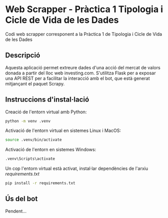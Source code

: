 # Web Scrapper - Pràctica 1 Tipologia i Cicle de Vida de les Dades

Codi web scrapper corresponent a la Pràctica 1 de Tipologia i Cicle de Vida de les Dades

## Descripció

Aquesta aplicació permet extreure dades d'una acció del mercat de valors donada a partir del lloc web investing.com.
S'utilitza Flask per a exposar una API REST per a facilitar la interacció amb el bot, que està generat mitjançant el paquet Scrapy.

## Instruccions d'instal·lació

Creació de l'entorn virtual amb Python:

```bash
python -m venv .venv
```

Activació de l'entorn virtual en sistemes Linux i MacOS:

```bash
source .venv/bin/activate
```

Activació de l'entorn en sistemes Windows:

```bash
.venv\Scripts\activate
```

Un cop l'entorn virtual està activat, instal·lar dependències de l'arxiu _requirements.txt_

```bash
pip install -r requirements.txt
```

## Ús del bot

Pendent...
